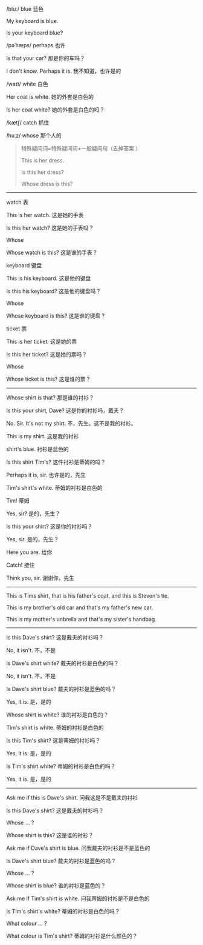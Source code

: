 /bluː/	blue	蓝色

My keyboard is blue.

Is your keyboard blue?



/pəˈhæps/	perhaps	也许

Is that your car?	那是你的车吗？

I don't know. Perhaps it is.	我不知道，也许是的



/waɪt/	white	白色

Her coat is white.	她的外套是白色的

Is her coat white?	她的外套是白色的吗？



/kætʃ/	catch	抓住



/huːz/	whose	那个人的

> 特殊疑问词=特殊疑问词+一般疑问句（去掉答案 ）
>
> This is her dress.
>
> Is this her dress?
>
> Whose dress is this?

------



watch	表

This is her watch.	这是她的手表

Is this her watch?	这是她的手表吗？

Whose

Whose watch is this?	这是谁的手表？



keyboard	键盘

This is his keyboard.	这是他的键盘

Is this his keyboard?	这是他的键盘吗？

Whose

Whose keyboard is this?	这是谁的键盘？



ticket	票

This is her ticket.	这是她的票

Is this her ticket?	这是她的票吗？

Whose

Whose ticket is this?	这是谁的票？

------



Whose shirt is that?	那是谁的衬衫？

Is this your shirt, Dave?	这是你的衬衫吗，戴夫？

No. Sir. It's not my shirt.	不，先生。这不是我的衬衫。

This is my shirt.	这是我的衬衫

shirt's blue.	衬衫是蓝色的

Is this shirt Tim's?	这件衬衫是蒂姆的吗？

Perhaps it is, sir.	也许是的，先生

Tim's shirt's white.	蒂姆的衬衫是白色的

Tim!	蒂姆

Yes, sir?	是的，先生？

Is this your shirt?	这是你的衬衫吗？

Yes, sir.	是的，先生？

Here you are.	给你

Catch!	接住

Think you, sir.	谢谢你，先生

------



This is Tims shirt, that is his father's coat, and this is Steven's tie.

This is my brother's old car and that's my father's new car.

This is my mother's unbrella and that's my sister's handbag.

------



Is this Dave's shirt?	这是戴夫的衬衫吗？

No, it isn't.	不，不是



Is Dave's shirt white?	戴夫的衬衫是白色的吗？

No, it isn't.	不，不是



Is Dave's shirt blue?	戴夫的衬衫是蓝色的吗？

Yes, it is.	是，是的



Whose shirt is white?	谁的衬衫是白色的？

Tim's shirt is white.	蒂姆的衬衫是白色的



Is this Tim's shirt?	这是蒂姆的衬衫吗？

Yes, it is.	是，是的



Is Tim's shirt white?	蒂姆的衬衫是白色的吗？

Yes, it is.	是，是的

------



Ask me if this is Dave's shirt.	问我这是不是戴夫的衬衫

Is this Dave's shirt?	这是戴夫的衬衫吗？

Whose ... ?

Whose shirt is this?	这是谁的衬衫？



Ask me if Dave's shirt is blue.	问我戴夫的衬衫是不是蓝色的

Is Dave's shirt blue?	戴夫的衬衫是蓝色的吗？

Whose ... ?

Whose shirt is blue?	谁的衬衫是蓝色的？



Ask me if Tim's shirt is white.	问我蒂姆的衬衫是不是白色的

Is Tim's shirt's white?	蒂姆的衬衫是白色的吗？

What colour ... ?

What colour is Tim's shirt?	蒂姆的衬衫是什么颜色的？